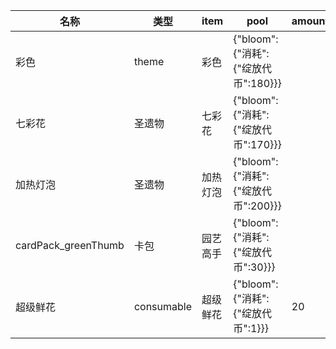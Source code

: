 | 名称  | 类型  | item | pool | amount |
| --- | --- | ---- | ---- | ------ |
| 彩色 | theme | 彩色 | {"bloom":{"消耗":{"绽放代币":180}}} |  |
| 七彩花 | 圣遗物 | 七彩花 | {"bloom":{"消耗":{"绽放代币":170}}} |  |
| 加热灯泡 | 圣遗物 | 加热灯泡 | {"bloom":{"消耗":{"绽放代币":200}}} |  |
| cardPack_greenThumb | 卡包 | 园艺高手 | {"bloom":{"消耗":{"绽放代币":30}}} |  |
| 超级鲜花 | consumable | 超级鲜花 | {"bloom":{"消耗":{"绽放代币":1}}} | 20 |
